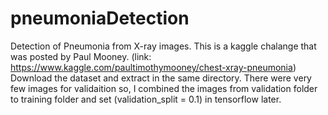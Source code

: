 # pneumoniaDetection
Detection of Pneumonia from X-ray images. 
This is a kaggle chalange that was posted by Paul Mooney. (link: https://www.kaggle.com/paultimothymooney/chest-xray-pneumonia)
Download the dataset and extract in the same directory.
There were very few images for validaition so, I combined the images from validation folder to training folder
and set (validation_split = 0.1) in tensorflow later.
